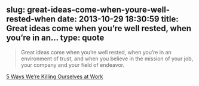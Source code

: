 slug: great-ideas-come-when-youre-well-rested-when
date: 2013-10-29 18:30:59
title: Great ideas come when you’re well rested, when you’re in an...
type: quote
---

> Great ideas come when you’re well rested, when you’re in an environment of trust, and when you believe in the mission of your job, your company and your field of endeavor.

[5 Ways We’re Killing Ourselves at Work](http://www.thefiscaltimes.com/Articles/2013/10/28/5-Ways-We-re-Killing-Ourselves-Work)
